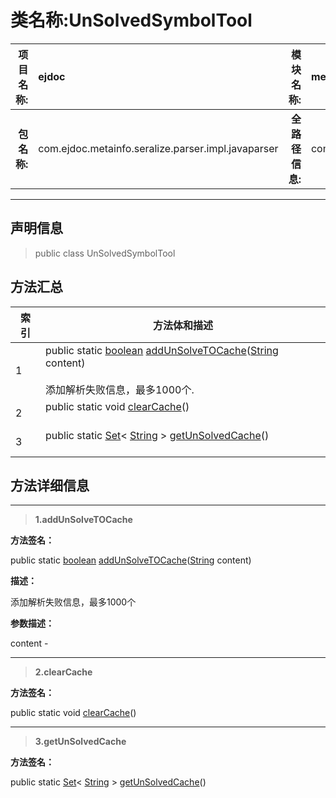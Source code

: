 # 类名称:UnSolvedSymbolTool

|  **项目名称:**    |  ejdoc    |   **模块名称:**   |metaInfoSeralize|
| ----: | :---- | ----: |:---- |
|   **包名称:**   |  com.ejdoc.metainfo.seralize.parser.impl.javaparser    |   **全路径信息:**   |com.ejdoc.metainfo.seralize.parser.impl.javaparser.UnSolvedSymbolTool|



















---

## 声明信息

> public class UnSolvedSymbolTool     














## 方法汇总

|   索引  |    方法体和描述   |
| ---- | ---- |
|1|public static [boolean](https://docs.oracle.com/javase/8/docs/api/java/lang/Boolean.html?is-external=true) [addUnSolveTOCache](#addunsolvetocache-string)([String](https://docs.oracle.com/javase/8/docs/api/java/lang/String.html?is-external=true) content)   <br/><br/>添加解析失败信息，最多1000个.|
|2|public static void [clearCache](#clearcache)()   <br/><br/>|
|3|public static [Set](https://docs.oracle.com/javase/8/docs/api/java/util/Set.html?is-external=true)< [String](https://docs.oracle.com/javase/8/docs/api/java/lang/String.html?is-external=true) > [getUnSolvedCache](#getunsolvedcache)()   <br/><br/>|







## 方法详细信息


---

> **1.<span id="addunsolvetocache-string">addUnSolveTOCache</span>**

**方法签名：** 

  public static [boolean](https://docs.oracle.com/javase/8/docs/api/java/lang/Boolean.html?is-external=true) [addUnSolveTOCache](#addunsolvetocache-string)([String](https://docs.oracle.com/javase/8/docs/api/java/lang/String.html?is-external=true) content)   


**描述：** 

添加解析失败信息，最多1000个

**参数描述：** 

  content - 








---

> **2.<span id="clearcache">clearCache</span>**

**方法签名：** 

  public static void [clearCache](#clearcache)()   










---

> **3.<span id="getunsolvedcache">getUnSolvedCache</span>**

**方法签名：** 

  public static [Set](https://docs.oracle.com/javase/8/docs/api/java/util/Set.html?is-external=true)< [String](https://docs.oracle.com/javase/8/docs/api/java/lang/String.html?is-external=true) > [getUnSolvedCache](#getunsolvedcache)()   









